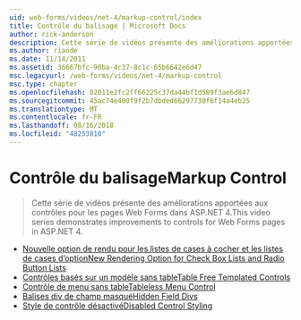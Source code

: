 ```yaml
---
uid: web-forms/videos/net-4/markup-control/index
title: Contrôle du balisage | Microsoft Docs
author: rick-anderson
description: Cette série de vidéos présente des améliorations apportées aux contrôles pour les pages Web Forms dans ASP.NET 4.
ms.author: riande
ms.date: 11/14/2011
ms.assetid: 36667bfc-90ba-4c37-8c1c-65b6642e6d47
msc.legacyurl: /web-forms/videos/net-4/markup-control
msc.type: chapter
ms.openlocfilehash: 02011e2fc2ff66225c37da44bf1d589f3ae6d847
ms.sourcegitcommit: 45ac74e400f9f2b7dbded66297730f6f14a4eb25
ms.translationtype: MT
ms.contentlocale: fr-FR
ms.lasthandoff: 08/16/2018
ms.locfileid: "48253810"
---
```

<a name="markup-control"></a><span data-ttu-id="7db79-103">Contrôle du balisage</span><span class="sxs-lookup"><span data-stu-id="7db79-103">Markup Control</span></span>
====================
> <span data-ttu-id="7db79-104">Cette série de vidéos présente des améliorations apportées aux contrôles pour les pages Web Forms dans ASP.NET 4.</span><span class="sxs-lookup"><span data-stu-id="7db79-104">This video series demonstrates improvements to controls for Web Forms pages in ASP.NET 4.</span></span>


- [<span data-ttu-id="7db79-105">Nouvelle option de rendu pour les listes de cases à cocher et les listes de cases d’option</span><span class="sxs-lookup"><span data-stu-id="7db79-105">New Rendering Option for Check Box Lists and Radio Button Lists</span></span>](aspnet-4-quick-hit-new-rendering-option-for-check-box-lists-and-radio-button-lists.md)
- [<span data-ttu-id="7db79-106">Contrôles basés sur un modèle sans table</span><span class="sxs-lookup"><span data-stu-id="7db79-106">Table Free Templated Controls</span></span>](aspnet-4-quick-hit-table-free-templated-controls.md)
- [<span data-ttu-id="7db79-107">Contrôle de menu sans table</span><span class="sxs-lookup"><span data-stu-id="7db79-107">Tableless Menu Control</span></span>](aspnet-4-quick-hit-tableless-menu-control.md)
- [<span data-ttu-id="7db79-108">Balises div de champ masqué</span><span class="sxs-lookup"><span data-stu-id="7db79-108">Hidden Field Divs</span></span>](aspnet-4-quick-hit-hidden-field-divs.md)
- [<span data-ttu-id="7db79-109">Style de contrôle désactivé</span><span class="sxs-lookup"><span data-stu-id="7db79-109">Disabled Control Styling</span></span>](aspnet-4-quick-hit-disabled-control-styling.md)
